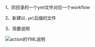 1、同目录的一个yml文件对应一个workflow

2、新建以`.yml`后缀的文件

3、简要说明

![action的YML说明](https://github.com/Zero-S1/JD_tools/blob/master/p/action%E7%9A%84YML%E8%AF%B4%E6%98%8E.png)

